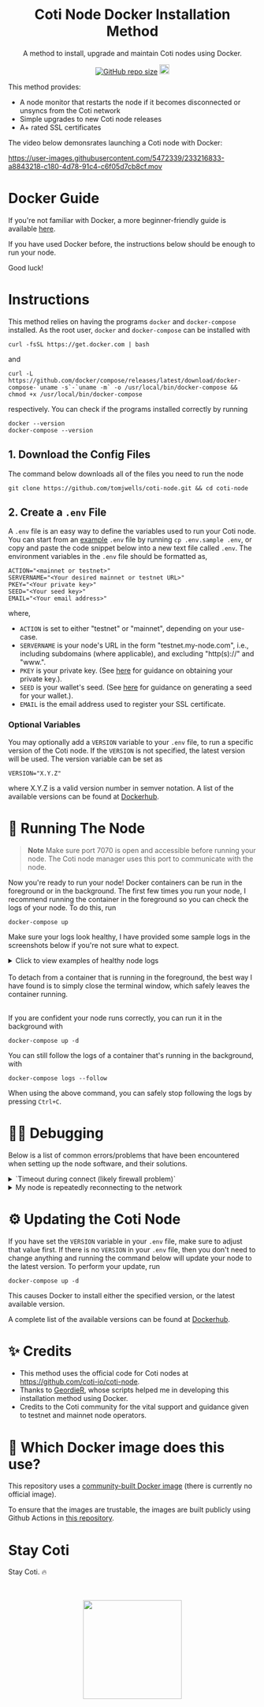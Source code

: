 <h1 align="center">Coti Node Docker Installation Method</h1>

<p align="center">A method to install, upgrade and maintain Coti nodes using Docker.</p>
<p align="center">
	<a href="https://github.com/tomjwells/coti-node"><img alt="GitHub repo size" src="https://img.shields.io/github/repo-size/tomjwells/coti-node"></a>
    <a href="https://twitter.com/intent/tweet?text=I+just+installed+my+%23COTI+node+with+%40tomjwells%27+Docker+installation+method.+It+worked+like+a+charm%21+%F0%9F%94%A5%0D%0A%0D%0Ahttps%3A%2F%2Fgithub.com%2Ftomjwells%2Fcoti-node%0D%0A%0D%0A%24COTI+%24DJED+%24SHEN+"><img src="https://randojs.com/images/tweetShield.svg" alt="Tweet" height="20"/></a>
</p>

This method provides:

- A node monitor that restarts the node if it becomes disconnected or unsyncs from the Coti network
- Simple upgrades to new Coti node releases
- A+ rated SSL certificates

The video below demonsrates launching a Coti node with Docker:

https://user-images.githubusercontent.com/5472339/233216833-a8843218-c180-4d78-91c4-c6f05d7cb8cf.mov

# Docker Guide

If you're not familiar with Docker, a more beginner-friendly guide is available <a href="https://docker.guides.coticommunity.com" target="_blank">here</a>.

If you have used Docker before, the instructions below should be enough to run your node.

Good luck!

# Instructions

This method relies on having the programs `docker` and `docker-compose` installed. As the root user, `docker` and `docker-compose` can be installed with

```
curl -fsSL https://get.docker.com | bash
```

and

```
curl -L https://github.com/docker/compose/releases/latest/download/docker-compose-`uname -s`-`uname -m` -o /usr/local/bin/docker-compose && chmod +x /usr/local/bin/docker-compose
```

respectively. You can check if the programs installed correctly by running

```
docker --version
docker-compose --version
```


## 1. Download the Config Files

The command below downloads all of the files you need to run the node

```
git clone https://github.com/tomjwells/coti-node.git && cd coti-node
```

## 2. Create a `.env` File

A `.env` file is an easy way to define the variables used to run your Coti node. You can start from an [example](https://github.com/tomjwells/coti-node/blob/master/.env.sample) `.env` file by running `cp .env.sample .env`, or copy and paste the code snippet below into a new text file called `.env`. The environment variables in the `.env` file should be formatted as,

```.env
ACTION="<mainnet or testnet>"
SERVERNAME="<Your desired mainnet or testnet URL>"
PKEY="<Your private key>"
SEED="<Your seed key>"
EMAIL="<Your email address>"
```

where,

- `ACTION` is set to either "testnet" or "mainnet", depending on your use-case.
- `SERVERNAME` is your node's URL in the form "testnet.my-node.com", i.e., including subdomains (where applicable), and excluding "http(s)://" and "www.".
- `PKEY` is your private key. (See <a href="https://cotidocs.geordier.co.uk/wallet-and-kyc/generating-your-seed" target="_blank">here</a> for guidance on obtaining your private key.).
- `SEED` is your wallet's seed. (See <a href="https://cotidocs.geordier.co.uk/wallet-and-kyc/generating-your-seed" target="_blank">here</a> for guidance on generating a seed for your wallet.).
- `EMAIL` is the email address used to register your SSL certificate.

### Optional Variables

You may optionally add a `VERSION` variable to your `.env` file, to run a specific version of the Coti node. If the `VERSION` is not specified, the latest version will be used. The version variable can be set as

```.env
VERSION="X.Y.Z"
```

where X.Y.Z is a valid version number in semver notation. A list of the available versions can be found at <a href="https://hub.docker.com/r/atomnode/coti-node/tags" target="_blank">Dockerhub</a>.

# 🏃 Running The Node

> **Note**
> Make sure port 7070 is open and accessible before running your node. The Coti node manager uses this port to communicate with the node.

Now you're ready to run your node! Docker containers can be run in the foreground or in the background. The first few times you run your node, I recommend running the container in the foreground so you can check the logs of your node. To do this, run

```
docker-compose up
```

Make sure your logs look healthy, I have provided some sample logs in the screenshots below if you're not sure what to expect.

<details>
    <summary>Click to view examples of healthy node logs</summary>

Healthy startup logs should eventually look like this:

<p align="center"><img src="https://media.discordapp.net/attachments/995792094088155227/1066373633020272640/Healthy_starting_logs.png"></p>

Healthy steady state logs should look like this:

<p align="center"><img src="https://media.discordapp.net/attachments/995792094088155227/1066399682743505036/Healthy_steady_state_logs.png"></p>
</details>
<br />
To detach from a container that is running in the foreground, the best way I have found is to simply close the terminal window, which safely leaves the container running.
<br /><br />

If you are confident your node runs correctly, you can run it in the background with

```
docker-compose up -d
```

You can still follow the logs of a container that's running in the background, with

```
docker-compose logs --follow
```

When using the above command, you can safely stop following the logs by pressing `Ctrl+C`.

# 🧑‍💻 Debugging

Below is a list of common errors/problems that have been encountered when setting up the node software, and their solutions.

<details>
    <summary>`Timeout during connect (likely firewall problem)`</summary>

<br/>
For the SSL verification to work, your server needs to be able to accept incoming connections from the internet on ports 80 and 443.
<br/>
    To get the SSL certificates installed, you will need to allow all inbound connections (0.0.0.0/0) for ports 80 and 443 to your machine. The precise steps for this will vary depending on your VPS provider.
<br/>
<br/>
</details>
<details>
    <summary>My node is repeatedly reconnecting to the network</summary>
    Coti's node manager performs health status checks on your node using port 7070.<br/>
    To allow the node manager to connect to your node, ensure that port 7070 is accessible from the IP addresses:
    <ul>
    <li>"52.59.142.53" for testnet nodes,</li>
    <li>"35.157.47.86" for mainnet nodes.</li>
    </ul>
	If you have made port 7070 accessible to the general internet (which may be useful for debugging), you can verify that port 7070 is working correctly in your browser by entering the url `http://YOUR-NODE-URL:7070/nodeHash`, which should return your node hash. As an example for my node this would be <a href="http://testnet.atomnode.tomoswells.com:7070/nodeHash">http://testnet.atomnode.tomoswells.com:7070/nodeHash</a>. Note: After experimenting I found this not to work consistently in all browsers (due to SSL errors), but it has worked for me reliably in firefox and safari. You can also use the command line program `curl`, for example `curl http://testnet.atomnode.tomoswells.com:7070/nodeHash`.
</details>

# ⚙️ Updating the Coti Node

If you have set the `VERSION` variable in your `.env` file, make sure to adjust that value first. If there is no `VERSION` in your `.env` file, then you don't need to change anything and running the command below will update your node to the latest version. To perform your update, run

```
docker-compose up -d
```

This causes Docker to install either the specified version, or the latest available version.

A complete list of the available versions can be found at <a href="https://hub.docker.com/r/atomnode/coti-node/tags" target="_blank">Dockerhub</a>.

# ✨ Credits

- This method uses the official code for Coti nodes at https://github.com/coti-io/coti-node.
- Thanks to [GeordieR](https://twitter.com/Geordie_R), whose scripts helped me in developing this installation method using Docker.
- Credits to the Coti community for the vital support and guidance given to testnet and mainnet node operators.

# 🐳 Which Docker image does this use?

This repository uses a <a href="https://hub.docker.com/r/atomnode/coti-node/tags" target="_blank">community-built Docker image</a> (there is currently no official image).

To ensure that the images are trustable, the images are built publicly using Github Actions in <a href="https://github.com/tomjwells/coti-node-images" target="_blank">this repository</a>.

# Stay Coti

Stay Coti. ️‍🔥
<br />
<br />
<br />


<p align="center"><a href="https://atomnode.tomoswells.com" target="_blank"><img src="https://pay.coti.io/nodes/atomnode.png" style="width: 200px"></a></p>
